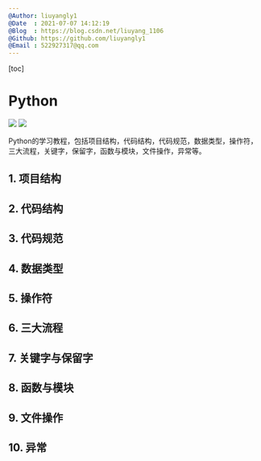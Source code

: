 ```yaml
---
@Author: liuyangly1
@Date  : 2021-07-07 14:12:19
@Blog  : https://blog.csdn.net/liuyang_1106
@Github: https://github.com/liuyangly1
@Email : 522927317@qq.com
---
```




[toc]

# Python

[![](https://img.shields.io/badge/Github-%E8%AF%B7%E7%82%B9%E4%B8%AAStar%EF%BC%8C%E6%84%9F%E8%B0%A2%EF%BC%81-red)](https://github.com/liuyangly1/Python) [![](https://img.shields.io/badge/CSDN-%E8%AF%B7%E7%82%B9%E4%B8%AA%E8%B5%9E%EF%BC%8C%E6%84%9F%E8%B0%A2%EF%BC%81-brightgreen)](https://blog.csdn.net/liuyang_1106)

Python的学习教程，包括项目结构，代码结构，代码规范，数据类型，操作符，三大流程，关键字，保留字，函数与模块，文件操作，异常等。

## 1. 项目结构

## 2. 代码结构

## 3. 代码规范

## 4. 数据类型

## 5. 操作符

## 6. 三大流程

## 7. 关键字与保留字

## 8. 函数与模块

## 9. 文件操作

## 10. 异常

